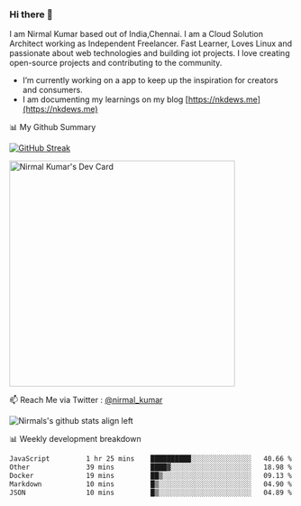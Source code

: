 ### Hi there 👋

 I am Nirmal Kumar based out of India,Chennai. I am a Cloud Solution Architect working as Independent Freelancer. Fast Learner, Loves Linux and passionate about web technologies and building iot projects. I love creating open-source projects and contributing to the community.

- I’m currently working on a app to keep up the inspiration for creators and consumers.
- I am documenting my learnings on my blog [https://nkdews.me](https://nkdews.me)


📊 My Github Summary

[![GitHub Streak](https://github-readme-streak-stats.herokuapp.com?user=nk-gears&theme=dark&hide_border=true&date_format=M%20j%5B%2C%20Y%5D)](https://git.io/streak-stats)

<a href="https://app.daily.dev/nirmal_kumar"><img src="https://api.daily.dev/devcards/a16cfcf02d384b16b41de71ce4d1d811.png?r=8ve" width="400" alt="Nirmal Kumar's Dev Card"/></a>

📫 Reach Me via  Twitter : [@nirmal_kumar](https://twitter.com/nirmal_kumar)

![Nirmals's github stats align left](https://github-readme-stats.vercel.app/api?username=nk-gears&show_icons=true)


📊 Weekly development breakdown

<!--START_SECTION:waka-->

```txt
JavaScript         1 hr 25 mins    ██████████░░░░░░░░░░░░░░░   40.66 %
Other              39 mins         ████▓░░░░░░░░░░░░░░░░░░░░   18.98 %
Docker             19 mins         ██▒░░░░░░░░░░░░░░░░░░░░░░   09.13 %
Markdown           10 mins         █▒░░░░░░░░░░░░░░░░░░░░░░░   04.90 %
JSON               10 mins         █▒░░░░░░░░░░░░░░░░░░░░░░░   04.89 %
```

<!--END_SECTION:waka-->


